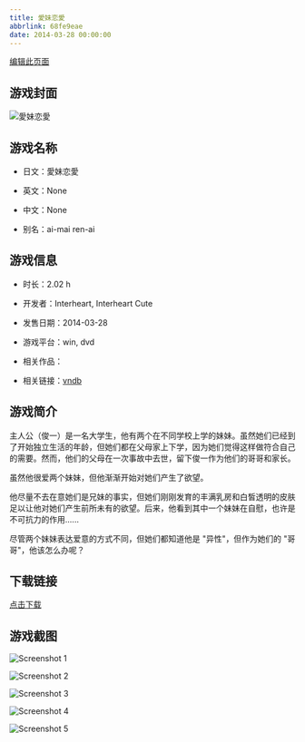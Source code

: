 ```yaml
---
title: 愛妹恋愛
abbrlink: 68fe9eae
date: 2014-03-28 00:00:00
---
```

[编辑此页面](https://github.com/ACG-3/ADV3-source/blob/main/source/_posts/games/%E6%84%9B%E5%A6%B9%E6%81%8B%E6%84%9B.md)

## 游戏封面

![愛妹恋愛](https://pan.timero.xyz/d/onedrive/img_lib_001/%E6%84%9B%E5%A6%B9%E6%81%8B%E6%84%9B_cover.avif)


## 游戏名称

- 日文：愛妹恋愛
- 英文：None
- 中文：None

- 别名：ai-mai ren-ai


## 游戏信息

- 时长：2.02 h
- 开发者：Interheart, Interheart Cute
- 发售日期：2014-03-28
- 游戏平台：win, dvd
- 相关作品：

- 相关链接：[vndb](https://vndb.org/v14068)


## 游戏简介

主人公（俊一）是一名大学生，他有两个在不同学校上学的妹妹。虽然她们已经到了开始独立生活的年龄，但她们都在父母家上下学，因为她们觉得这样做符合自己的需要。然而，他们的父母在一次事故中去世，留下俊一作为他们的哥哥和家长。

虽然他很爱两个妹妹，但他渐渐开始对她们产生了欲望。

他尽量不去在意她们是兄妹的事实，但她们刚刚发育的丰满乳房和白皙透明的皮肤足以让他对她们产生前所未有的欲望。后来，他看到其中一个妹妹在自慰，也许是不可抗力的作用......

尽管两个妹妹表达爱意的方式不同，但她们都知道他是 "异性"，但作为她们的 "哥哥"，他该怎么办呢？




## 下载链接

[点击下载](https://pan.timero.xyz/onedrive/adv_lib_001/%E6%84%9B%E5%A6%B9%E6%81%8B%E6%84%9B)


## 游戏截图


![Screenshot 1](https://pan.timero.xyz/d/onedrive/img_lib_001/%E6%84%9B%E5%A6%B9%E6%81%8B%E6%84%9B_Screenshot_1.avif)

![Screenshot 2](https://pan.timero.xyz/d/onedrive/img_lib_001/%E6%84%9B%E5%A6%B9%E6%81%8B%E6%84%9B_Screenshot_2.avif)

![Screenshot 3](https://pan.timero.xyz/d/onedrive/img_lib_001/%E6%84%9B%E5%A6%B9%E6%81%8B%E6%84%9B_Screenshot_3.avif)

![Screenshot 4](https://pan.timero.xyz/d/onedrive/img_lib_001/%E6%84%9B%E5%A6%B9%E6%81%8B%E6%84%9B_Screenshot_4.avif)

![Screenshot 5](https://pan.timero.xyz/d/onedrive/img_lib_001/%E6%84%9B%E5%A6%B9%E6%81%8B%E6%84%9B_Screenshot_5.avif)

